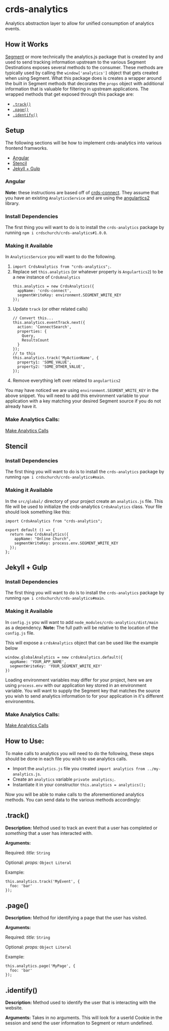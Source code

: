 # crds-analytics

Analytics abstraction layer to allow for unified consumption of analytics events.

## How it Works

[Segment]() or more technically the analytics.js package that is created by and used to send tracking information upstream to the various Segment Destinations exposes several methods to the consumer. These methods are typically used by calling the `window['analytics']` object that gets created when using Segment.
What this package does is creates a wrapper around the built in Segment methods that decorates the `props` object with additional information that is valuable for filtering in upstream applications. The wrapped methods that get exposed through this package are:

- [`.track()`](#track)
- [`.page()`](#page)
- [`.identify()`](#identify)

## Setup

The following sections will be how to implement crds-analytics into various frontend framworks.

- [Angular](#angular)
- [Stencil](#stencil)
- [Jekyll + Gulp](#jekyll--gulp)

### Angular

**Note:** these instructions are based off of [crds-connect](https://github.com/crdschurch/crds-connect). They assume that you have an existing `AnalyticsService` and are using the [angulartics2](https://github.com/angulartics/angulartics2) library.

### Install Dependencies

The first thing you will want to do is to install the `crds-analytics` package by running `npm i crdschurch/crds-analytics#1.0.0`.

### Making it Available

In `AnalyticsService` you will want to do the following.

1. `import CrdsAnalytics from "crds-analytics";`.
1. Replace set `this.analytics` (or whatever property is `Angulartics2`) to be a new instance of `CrdsAnalytics`
   ```
   this.analytics = new CrdsAnalytics({
     appName: 'crds-connect',
     segmentWriteKey: environment.SEGMENT_WRITE_KEY
   });
   ```
1. Update `track` (or other related calls)
   ```
   // Convert this...
   this.analytics.eventTrack.next({
     action: 'ConnectSearch',
     properties: {
       Query,
       ResultsCount
     }
   });
   // to this
   this.analytics.track('MyActionName', {
     property1: 'SOME_VALUE',
     property2: 'SOME_OTHER_VALUE',
   });
   ```
1. Remove everything left over related to `angulartics2`

You may have noticed we are using `environment.SEGMENT_WRITE_KEY` in the above snippet. You will need to add this environment variable to your application with a key matching your desired Segment source if you do not already have it.

### Make Analytics Calls:

[Make Analytics Calls](#how-to-use)

## Stencil

### Install Dependencies

The first thing you will want to do is to install the `crds-analytics` package by running `npm i crdschurch/crds-analytics#main`.

### Making it Available

In the `src/global/` directory of your project create an `analytics.js` file. This file will be used to initialize the crds-analytics `CrdsAnalytics` class. Your file should look something like this:

```
import CrdsAnalytics from "crds-analytics";

export default () => {
  return new CrdsAnalytics({
    appName: "Online Church",
    segmentWriteKey: process.env.SEGMENT_WRITE_KEY
  });
};
```

## Jekyll + Gulp

### Install Dependencies

The first thing you will want to do is to install the `crds-analytics` package by running `npm i crdschurch/crds-analytics#main`.

### Making it Available

In `config.js` you will want to add `node_modules/crds-analytics/dist/main` as a dependency. **Note:** The full path will be relative to the location of the `config.js` file.

This will expose a `crdsAnalytics` object that can be used like the example below

```
window.globalAnalytics = new crdsAnalytics.default({
  appName: 'YOUR_APP_NAME',
  segmentWriteKey: 'YOUR_SEGMENT_WRITE_KEY'
})
```

Loading environment variables may differ for your project, here we are using `process.env` with our application key stored in an environment variable. You will want to supply the Segment key that matches the source you wish to send analytics information to for your application in it's different environemtns.

### Make Analytics Calls:

[Make Analytics Calls](#how-to-use)

## How to Use:

To make calls to analytics you will need to do the following, these steps should be done in each file you wish to use analytics calls.

- Import the `analytics.js` file you created `import analytics from ../my-analytics.js`.
- Create an `analytics` variable `private analytics;`.
- Instantiate it in your constructor `this.analytics = analytics();`

Now you will be able to make calls to the aforementioned analytics
methods. You can send data to the various methods accordingly:

## .track()

**Description:** Method used to track an event that a user has completed or _something_ that a user has interacted with.

**Arguments:**

Required: _title:_ `String`

Optional: _props:_ `Object Literal`

Example:

```
this.analytics.track('MyEvent', {
  foo: 'bar'
});
```

## .page()

**Description:** Method for identifying a page that the user has visited.

**Arguments:**

Required: _title:_ `String`

Optional: _props:_ `Object Literal`

Example:

```
this.analytics.page('MyPage', {
  foo: 'bar'
});
```

## .identify()

**Description:** Method used to identify the user that is interacting with the website.

**Arguments:**
Takes in no arguments. This will look for a userId Cookie in the session and send the user information to Segment or return undefined.
